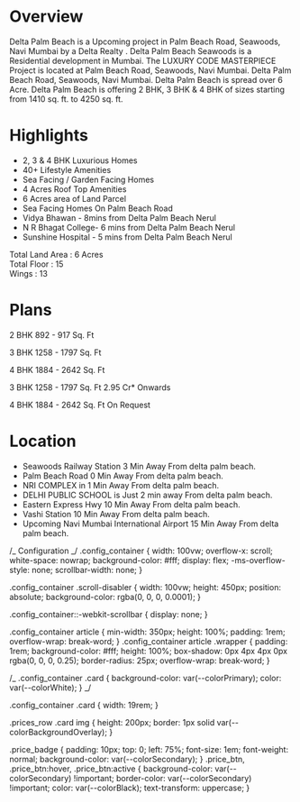 # Overview

Delta Palm Beach is a Upcoming project in Palm Beach Road, Seawoods, Navi Mumbai by a Delta Realty . Delta Palm Beach Seawoods is a Residential development in Mumbai. The LUXURY CODE MASTERPIECE Project is located at Palm Beach Road, Seawoods, Navi Mumbai. Delta Palm Beach Road, Seawoods, Navi Mumbai. Delta Palm Beach is spread over 6 Acre. Delta Palm Beach is offering 2 BHK, 3 BHK & 4 BHK of sizes starting from 1410 sq. ft. to 4250 sq. ft.

# Highlights

- 2, 3 & 4 BHK Luxurious Homes
- 40+ Lifestyle Amenities
- Sea Facing / Garden Facing Homes
- 4 Acres Roof Top Amenities
- 6 Acres area of Land Parcel
- Sea Facing Homes On Palm Beach Road
- Vidya Bhawan - 8mins from Delta Palm Beach Nerul
- N R Bhagat College- 6 mins from Delta Palm Beach Nerul
- Sunshine Hospital - 5 mins from Delta Palm Beach Nerul

Total Land Area : 6 Acres <br>
Total Floor : 15 <br>
Wings : 13 <br>

# Plans

2 BHK 892 - 917 Sq. Ft

3 BHK 1258 - 1797 Sq. Ft

4 BHK 1884 - 2642 Sq. Ft

3 BHK 1258 - 1797 Sq. Ft 2.95 Cr\* Onwards

4 BHK 1884 - 2642 Sq. Ft On Request

# Location

- Seawoods Railway Station 3 Min Away From delta palm beach.
- Palm Beach Road 0 Min Away From delta palm beach.
- NRI COMPLEX in 1 Min Away From delta palm beach.
- DELHI PUBLIC SCHOOL is Just 2 min away From delta palm beach.
- Eastern Express Hwy 10 Min Away From delta palm beach.
- Vashi Station 10 Min Away From delta palm beach.
- Upcoming Navi Mumbai International Airport 15 Min Away From delta palm beach.

/_ Configuration _/
.config_container {
width: 100vw;
overflow-x: scroll;
white-space: nowrap;
background-color: #fff;
display: flex;
-ms-overflow-style: none;
scrollbar-width: none;
}

.config_container .scroll-disabler {
width: 100vw;
height: 450px;
position: absolute;
background-color: rgba(0, 0, 0, 0.0001);
}

.config_container::-webkit-scrollbar {
display: none;
}

.config_container article {
min-width: 350px;
height: 100%;
padding: 1rem;
overflow-wrap: break-word;
}
.config_container article .wrapper {
padding: 1rem;
background-color: #fff;
height: 100%;
box-shadow: 0px 4px 4px 0px rgba(0, 0, 0, 0.25);
border-radius: 25px;
overflow-wrap: break-word;
}

/_ .config_container .card {
background-color: var(--colorPrimary);
color: var(--colorWhite);
} _/

.config_container .card {
width: 19rem;
}

.prices_row .card img {
height: 200px;
border: 1px solid var(--colorBackgroundOverlay);
}

.price_badge {
padding: 10px;
top: 0;
left: 75%;
font-size: 1em;
font-weight: normal;
background-color: var(--colorSecondary);
}
.price_btn,
.price_btn:hover,
.price_btn:active {
background-color: var(--colorSecondary) !important;
border-color: var(--colorSecondary) !important;
color: var(--colorBlack);
text-transform: uppercase;
}
